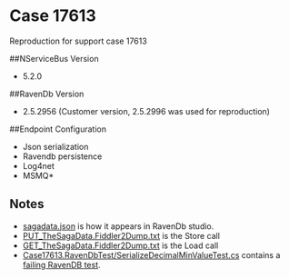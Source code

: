 # Case 17613
Reproduction for support case 17613

##NServiceBus Version

* 5.2.0

##RavenDb Version

* 2.5.2956 (Customer version, 2.5.2996 was used for reproduction)

##Endpoint Configuration

* Json serialization
* Ravendb persistence
* Log4net
* MSMQ* 

## Notes

* [sagadata.json](sagadata.json) is how it appears in RavenDb studio.
* [PUT_TheSagaData.Fiddler2Dump.txt](PUT_TheSagaData.Fiddler2Dump.txt) is the Store call
* [GET_TheSagaData.Fiddler2Dump.txt](GET_TheSagaData.Fiddler2Dump.txt) is the Load call
* [Case17613.RavenDbTest/SerializeDecimalMinValueTest.cs](Case17613.RavenDbTest/SerializeDecimalMinValueTest.cs) contains a [failing RavenDB test](http://ravendb.net/docs/article-page/2.5/csharp/samples/raven-tests/createraventests).
